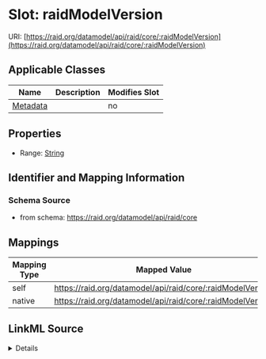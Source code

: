 

# Slot: raidModelVersion



URI: [https://raid.org/datamodel/api/raid/core/:raidModelVersion](https://raid.org/datamodel/api/raid/core/:raidModelVersion)



<!-- no inheritance hierarchy -->





## Applicable Classes

| Name | Description | Modifies Slot |
| --- | --- | --- |
| [Metadata](Metadata.md) |  |  no  |







## Properties

* Range: [String](String.md)





## Identifier and Mapping Information







### Schema Source


* from schema: https://raid.org/datamodel/api/raid/core




## Mappings

| Mapping Type | Mapped Value |
| ---  | ---  |
| self | https://raid.org/datamodel/api/raid/core/:raidModelVersion |
| native | https://raid.org/datamodel/api/raid/core/:raidModelVersion |




## LinkML Source

<details>
```yaml
name: raidModelVersion
from_schema: https://raid.org/datamodel/api/raid/core
rank: 1000
alias: raidModelVersion
owner: Metadata
domain_of:
- Metadata
range: string

```
</details>